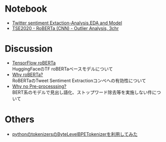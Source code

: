 # Notebook
* [Twitter sentiment Extaction-Analysis,EDA and Model](https://www.kaggle.com/tanulsingh077/twitter-sentiment-extaction-analysis-eda-and-model)
* [TSE2020 - RoBERTa (CNN) - Outlier Analysis, 3chr](https://www.kaggle.com/vbmokin/tse2020-roberta-cnn-outlier-analysis-3chr)

# Discussion
* [TensorFlow roBERTa](https://www.kaggle.com/c/tweet-sentiment-extraction/discussion/143281)<br>
HuggingFaceのTF roBERTaベースモデルについて
* [Why roBERTa?](https://www.kaggle.com/c/tweet-sentiment-extraction/discussion/156848)<br>
RoBERTaのTweet Sentiment Extractionコンペへの有効性について
* [Why no Pre-processsing?](https://www.kaggle.com/c/tweet-sentiment-extraction/discussion/157094) <br>
BERT系のモデルで見出し語化、ストップワード除去等を実施しない件について
<!-- * [Analysis of 3 or more repetitions in predictions ("goood"-problem)](https://www.kaggle.com/c/tweet-sentiment-extraction/discussion/156720)<br>
goood等の3文字以上同じアルファベットが続く問題について -->

# Others
* [pythonのtokenizersのByteLevelBPETokenizerを利用してみた](https://www.hirayuki.com/kaggle-zakki/python-tokenizers)<br>
